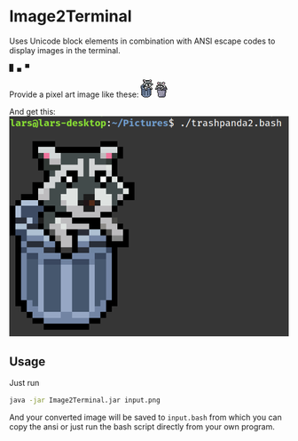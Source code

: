 # Image2Terminal

Uses Unicode block elements in combination with ANSI escape codes to display images in the terminal.

```
█ ▄ ▀
```

Provide a pixel art image like these:
![Smol2](examples/trashpanda2.png?raw=true)
![Smol1](examples/trashpanda.png?raw=true)

And get this:  
![Terminal](examples/trashpandaOutput.png?raw=true)

## Usage
Just run 
```bash
java -jar Image2Terminal.jar input.png
```

And your converted image will be saved to `input.bash` from which you can copy the ansi or just run the bash script directly from your own program.